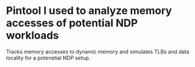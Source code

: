 # Pintool I used to analyze memory accesses of potential NDP workloads
Tracks memory accesses to dynamic memory and simulates TLBs and data locality for a 
potenetial NDP setup.
